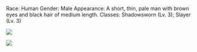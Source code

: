 Race: Human
Gender: Male
Appearance: A short, thin, pale man with brown eyes and black hair of medium length.
Classes: Shadowsworn (Lv. 3); Slayer (Lv. 3)

![](background)

![](Spells)